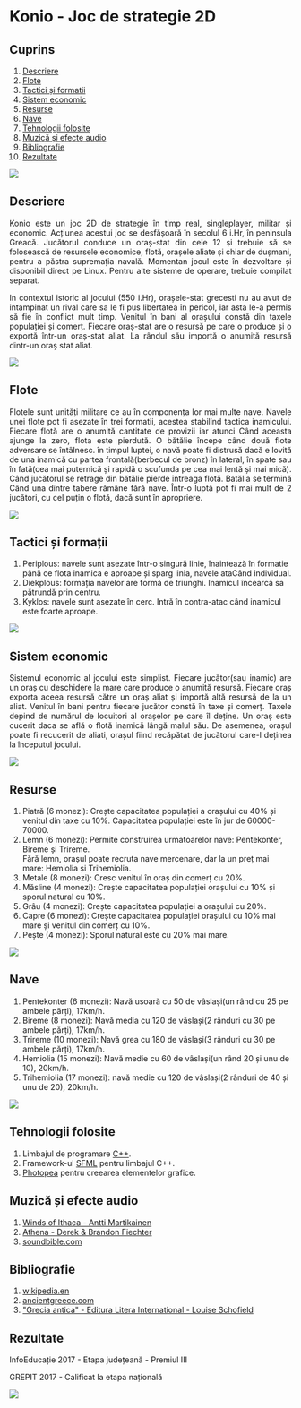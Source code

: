 # Konio - Joc de strategie 2D

## Cuprins

1. [Descriere](https://github.com/BalescuOvidiu/Konio#descriere)<br>
3. [Flote](https://github.com/BalescuOvidiu/Konio#flote)<br>
2. [Tactici și formatii](https://github.com/BalescuOvidiu/Konio#tactici-și-formașii)<br>
5. [Sistem economic](https://github.com/BalescuOvidiu/Konio#sistem-economic)<br>
5. [Resurse](https://github.com/BalescuOvidiu/Konio#resurse)<br>
6. [Nave](https://github.com/BalescuOvidiu/Konio#nava)<br>
7. [Tehnologii folosite](https://github.com/BalescuOvidiu/Konio#tehnologii-folosite)<br>
8. [Muzică și efecte audio](https://github.com/BalescuOvidiu/Konio#muzică-și-efecte-audio)<br>
9. [Bibliografie](https://github.com/BalescuOvidiu/Konio#bibliografie)<br>
10. [Rezultate](https://github.com/BalescuOvidiu/Submarine#rezultate)<br>

![](https://raw.githubusercontent.com/BalescuOvidiu/Konio/master/img/screenshoot-menu.png)

## Descriere

<p align=justify>Konio este un joc 2D de strategie în timp real, singleplayer, militar și economic. Acțiunea acestui joc se desfășoară în secolul 6 i.Hr, în peninsula Greacă. Jucătorul conduce un oraș-stat din cele 12 și trebuie să se folosească de resursele economice, flotă, orașele aliate și chiar de dușmani, pentru a păstra supremația navală. Momentan jocul este în dezvoltare și disponibil direct pe Linux. Pentru alte sisteme de operare, trebuie compilat separat.</p>

<p align=justify>In contextul istoric al jocului (550 i.Hr), orașele-stat grecesti nu au avut de intampinat un rival care sa le fi pus libertatea în pericol, iar asta le-a permis să fie în conflict mult timp. Venitul în bani al orașului constă din taxele populației și comerț. Fiecare oraș-stat are o resursă pe care o produce și o exportă într-un oraș-stat aliat. La rândul său importă o anumită resursă dintr-un oraș stat aliat.</p>

![](https://raw.githubusercontent.com/BalescuOvidiu/Konio/master/img/screenshoot-campaign.png)

## Flote

<p align=justify>Flotele sunt unități militare ce au în componența lor mai multe nave. Navele unei flote pot fi asezate în trei formatii, acestea stabilind tactica inamicului. Fiecare flotă are o anumită cantitate de provizii iar atunci Când aceasta ajunge la zero, flota este pierdută. O bătălie începe când două flote adversare se întâlnesc. în timpul luptei, o navă poate fi distrusă dacă e lovită de una inamică cu partea frontală(berbecul de bronz) în lateral, în spate sau în fată(cea mai puternică și rapidă o scufunda pe cea mai lentă și mai mică). Când jucătorul se retrage din bătălie pierde întreaga flotă. Batălia se termină Când una dintre tabere rămâne fără nave. Într-o luptă pot fi mai mult de 2 jucători, cu cel puțin o flotă, dacă sunt în apropriere.</p>

![](https://raw.githubusercontent.com/BalescuOvidiu/Konio/master/img/screenshoot-battle-0.png)

## Tactici și formații

1. Periplous: navele sunt asezate într-o singură linie, înaintează în formatie până ce flota inamica e aproape și sparg linia, navele ataCând individual.<br/>
2. Diekplous: formația navelor are formă de triunghi. Inamicul încearcă sa pătrundă prin centru.<br/>
3. Kyklos: navele sunt asezate în cerc. Intră în contra-atac când inamicul este foarte aproape.<br/>

![](https://raw.githubusercontent.com/BalescuOvidiu/Konio/master/img/screenshoot-battle-1.png)

## Sistem economic

<p align=justify>Sistemul economic al jocului este simplist. Fiecare jucător(sau inamic) are un oraș cu deschidere la mare care produce o anumită resursă. Fiecare oraș exporta aceea resursă către un oraș aliat și importă altă resursă de la un aliat. Venitul în bani pentru fiecare jucător constă în taxe și comerț. Taxele depind de numărul de locuitori al orașelor pe care îl deține. Un oraș este cucerit daca se află o flotă inamică lângă malul său. De asemenea, orașul poate fi recucerit de aliati, orașul fiind recăpătat de jucătorul care-l deținea la începutul jocului.</p>

![](https://raw.githubusercontent.com/BalescuOvidiu/Konio/master/img/screenshoot-settlement.png)

## Resurse

1. Piatră (6 monezi): Crește capacitatea populației a orașului cu 40% și venitul din taxe cu 10%. Capacitatea populației este în jur de 60000-70000.<br/>
2. Lemn (6 monezi): Permite construirea urmatoarelor nave: Pentekonter, Bireme și Trireme.<br/>
   Fără lemn, orașul poate recruta nave mercenare, dar la un preț mai mare: Hemiolia și Trihemiolia.<br/>
3. Metale (8 monezi): Cresc venitul în oraș din comerț cu 20%.<br/>
4. Măsline (4 monezi): Crește capacitatea populației orașului cu 10% și sporul natural cu 10%.<br/>
5. Grâu (4 monezi): Crește capacitatea populației a orașului cu 20%.<br/>
6. Capre (6 monezi): Crește capacitatea populației orașului cu 10% mai mare și venitul din comerț cu 10%.<br>
7. Pește (4 monezi): Sporul natural este cu 20% mai mare.<br/>

![](https://raw.githubusercontent.com/BalescuOvidiu/Konio/master/img/screenshoot-formation.png)

## Nave

1. Pentekonter (6 monezi): Navă usoară cu 50 de vâslași(un rând cu 25 pe ambele părți), 17km/h.<br/>
2. Bireme (8 monezi): Navă media cu 120 de vâslași(2 rânduri cu 30 pe ambele părți), 17km/h.<br/>
3. Trireme (10 monezi): Navă grea cu 180 de vâslași(3 rânduri cu 30 pe ambele părți), 17km/h.<br/>
4. Hemiolia (15 monezi): Navă medie cu 60 de vâslași(un rând 20 și unu de 10), 20km/h.<br/>
5. Trihemiolia (17 monezi): navă medie cu 120 de vâslași(2 rânduri de 40 și unu de 20), 20km/h.<br/>

![](https://raw.githubusercontent.com/BalescuOvidiu/Konio/master/img/screenshoot-diplomacy.png)

## Tehnologii folosite

1. Limbajul de programare <a href='https://cplusplus.com/doc/tutorial/'>C++</a>.<br/>
2. Framework-ul <a href='https://www.sfml-dev.org/documentation/3.0.0/'>SFML</a> pentru limbajul C++.<br/>
3. <a href='https://www.photopea.com/'>Photopea</a> pentru creearea elementelor grafice.<br/>

## Muzică și efecte audio

1. <a href='https://www.youtube.com/watch?v=Eh51m6glEHo'>Winds of Ithaca - Antti Martikainen</a><br/>
2. <a href='https://www.youtube.com/watch?v=L-xEJxmxY_w'>Athena - Derek & Brandon Fiechter</a><br/>
3. <a href='www.soundbible.com'>soundbible.com</a><br/>

## Bibliografie

1. <a href='www.wikipedia.en'>wikipedia.en</a><br/>
2. <a href='www.ancientgreece.com'>ancientgreece.com</a><br/>
3. <a href='http://www.piticipecreier.ro/carte/52338-Grecia-antica.html'>"Grecia antica" - Editura Litera International - Louise Schofield</a><br/>

## Rezultate

<p align=justify>InfoEducație 2017 - Etapa județeană - Premiul III</p>
<p align=justify>GREPIT 2017 - Calificat la etapa națională</p>

![](https://raw.githubusercontent.com/BalescuOvidiu/Konio/master/img/screenshoot-battle-3.png)